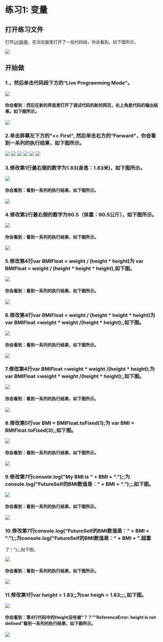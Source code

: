# 练习1:  变量


## 打开练习文件

打开[Url链接](http://pythontutor.com/visualize.html#code=var%20height%20%3D%201.74%3B%0Avar%20weight%20%3D%2063.5%3B%0A%20%20%20%0Avar%20BMIFloat%20%3D%20weight%20/%20%28height%20*%20height%29%3B%0Avar%20BMI%20%3D%20BMIFloat.toFixed%281%29%3B%0A%0Aconsole.log%28%22My%20BIM%20is%20%22%20%2B%20BMI%20%2B%20%22.%22%29%3B&cumulative=false&heapPrimitives=nevernest&mode=edit&origin=opt-frontend.js&py=js&rawInputLstJSON=%5B%5D&textReferences=false "变量Url")，在浏览器里打开了一段代码段，你会看到，如下图所示。

![](/images/章1-快速掌握编程的基础知识/变量/0.bmp)

## 开始做

### 1.，然后单击代码段下方的“Live Programming Mode”。

![](/images/章1-快速掌握编程的基础知识/变量/1a.bmp)

#### 你会看到：然后在新的界面里打开了调试代码的新的网页，右上角是代码的输出结果。如下图所示。

![](/images/章1-快速掌握编程的基础知识/变量/1b.bmp)

### 2.单击屏幕左下方的"<< First", 然后单击右方的“Forward”，你会看到一系列的执行结果，如下图所示。

![](/images/章1-快速掌握编程的基础知识/变量/2b1.bmp)
![](/images/章1-快速掌握编程的基础知识/变量/2b2.bmp)
![](/images/章1-快速掌握编程的基础知识/变量/2b3.bmp)
![](/images/章1-快速掌握编程的基础知识/变量/2b4.bmp)
![](/images/章1-快速掌握编程的基础知识/变量/2b5.bmp)
![](/images/章1-快速掌握编程的基础知识/变量/2b6.bmp)

### 3.修改第1行最右侧的数字为1.83(身高：1.83米)，如下图所示。

![](/images/章1-快速掌握编程的基础知识/变量/3a.bmp)

#### 你会看到：看到一系列的执行结果，如下图所示。

![](/images/章1-快速掌握编程的基础知识/变量/3b.bmp)

### 4.修改第2行最右侧的数字为90.5（体重：90.5公斤），如下图所示。

![](/images/章1-快速掌握编程的基础知识/变量/4a.bmp)

#### 你会看到：看到一系列的执行结果，如下图所示。

![](/images/章1-快速掌握编程的基础知识/变量/4b.bmp)

### 5.修改第4行var BMIFloat = weight / (height * height)为 var BMIFloat = weight / (height * height * height),如下图。

![](/images/章1-快速掌握编程的基础知识/变量/5a.bmp)

#### 你会看到：看到一系列的执行结果，如下图所示。

![](/images/章1-快速掌握编程的基础知识/变量/5b.bmp)

### 6.修改第4行var BMIFloat = weight / (height * height * height)为 var BMIFloat =weight * weight /(height * height);,如下图。

![](/images/章1-快速掌握编程的基础知识/变量/6a.bmp)

#### 你会看到：看到一系列的执行结果，如下图所示。

![](/images/章1-快速掌握编程的基础知识/变量/6b.bmp)

### 7.修改第4行var BMIFloat =weight * weight /(height * height);为 var BMIFloat =weight * weight /(height * height);,如下图。

![](/images/章1-快速掌握编程的基础知识/变量/7a.bmp)

#### 你会看到：看到一系列的执行结果，如下图所示。

![](/images/章1-快速掌握编程的基础知识/变量/7b.bmp)

### 8.修改第5行var BMI = BMIFloat.toFixed(1);为 var BMI = BMIFloat.toFixed(3);,如下图。

![](/images/章1-快速掌握编程的基础知识/变量/8a.bmp)

#### 你会看到：看到一系列的执行结果，如下图所示。

![](/images/章1-快速掌握编程的基础知识/变量/8b.bmp)

### 9.修改第7行console.log("My BMI is " + BMI + ".");;为console.log("FutureSelf的BMI数值是：" + BMI + ".");;,如下图。

![](/images/章1-快速掌握编程的基础知识/变量/9a.bmp)

#### 你会看到：看到一系列的执行结果，如下图所示。

![](/images/章1-快速掌握编程的基础知识/变量/9b.bmp)

### 10.修改第7行console.log("FutureSelf的BMI数值是：" + BMI + ".");;为console.log("FutureSelf的BMI数值是：" + BMI + ".超重

了！");;,如下图。

![](/images/章1-快速掌握编程的基础知识/变量/10a.bmp)

#### 你会看到：看到一系列的执行结果，如下图所示。

![](/images/章1-快速掌握编程的基础知识/变量/10b.bmp)

### 11.修改第1行var height = 1.83;;为var heigh = 1.83;;;,如下图。

![](/images/章1-快速掌握编程的基础知识/变量/11a.bmp)

#### 你会看到：第4行代码中的Height没有被“？？”“ReferenceError: height is not defined”看到一系列的执行结果，如下图所示。

![](/images/章1-快速掌握编程的基础知识/变量/11b.bmp)



